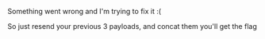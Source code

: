 Something went wrong and I'm trying to fix it :(

So just resend your previous 3 payloads, and concat them you'll get the flag
